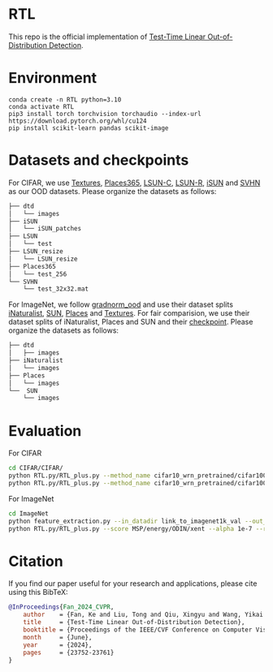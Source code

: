 # RTL

This repo is the official implementation of [Test-Time Linear Out-of-Distribution Detection](https://openaccess.thecvf.com/content/CVPR2024/papers/Fan_Test-Time_Linear_Out-of-Distribution_Detection_CVPR_2024_paper.pdf).

# Environment
```
conda create -n RTL python=3.10
conda activate RTL
pip3 install torch torchvision torchaudio --index-url https://download.pytorch.org/whl/cu124
pip install scikit-learn pandas scikit-image
```

# Datasets and checkpoints
For CIFAR, we use [Textures](https://www.robots.ox.ac.uk/~vgg/data/dtd/download/dtd-r1.0.1.tar.gz), [Places365](https://data.csail.mit.edu/places/places365/test_256.tar), [LSUN-C](https://drive.google.com/file/d/1JsPu88ThWMOxWaYYN9j6IFypbJ2oO990/view?usp=sharing), [LSUN-R](https://drive.google.com/file/d/1dF96t4QzwDHDBk9fD3DWZobw7mv-dE-q/view?usp=sharing), [iSUN](https://drive.google.com/file/d/1jCFWHZy8iWGB0E1KqdnbAy0XdcQ22vy3/view?usp=sharing) and [SVHN](http://ufldl.stanford.edu/housenumbers/test_32x32.mat) as our OOD datasets. Please organize the datasets as follows:
```Bash
├── dtd
│   └── images
├── iSUN
│   └── iSUN_patches
├── LSUN
│   └── test
├── LSUN_resize
│   └── LSUN_resize
├── Places365
│   └── test_256
└── SVHN
    └── test_32x32.mat
```

For ImageNet, we follow [gradnorm_ood](https://github.com/deeplearning-wisc/gradnorm_ood) and use their dataset splits [iNaturalist](http://pages.cs.wisc.edu/~huangrui/imagenet_ood_dataset/iNaturalist.tar.gz), [SUN](http://pages.cs.wisc.edu/~huangrui/imagenet_ood_dataset/SUN.tar.gz), [Places](http://pages.cs.wisc.edu/~huangrui/imagenet_ood_dataset/Places.tar.gz) and [Textures](https://www.robots.ox.ac.uk/~vgg/data/dtd/download/dtd-r1.0.1.tar.gz). For fair comparision, we use their dataset splits of iNaturalist, Places and SUN and their [checkpoint](http://pages.cs.wisc.edu/~huangrui/finetuned_model/BiT-S-R101x1-flat-finetune.pth.tar). Please organize the datasets as follows:
```Bash
├── dtd
│   ├── images
├── iNaturalist
│   └── images
├── Places
│   └── images
└──  SUN
    └── images
```

# Evaluation
For CIFAR
```Bash
cd CIFAR/CIFAR/
python RTL.py/RTL_plus.py --method_name cifar10_wrn_pretrained/cifar100_wrn_pretrained --score MSP/energy/xent --exp_num 0 --alpha 1e-5 --T 1 --num_to_avg 10
python RTL.py/RTL_plus.py --method_name cifar10_wrn_pretrained/cifar100_wrn_pretrained --score Odin --exp_num 0 --alpha 1e-5 --T 1 --noise  0.0024 --num_to_avg 10
```
For ImageNet
```Bash
cd ImageNet
python feature_extraction.py --in_datadir link_to_imagenet1k_val --out_datadir link_to_ood_datasets --model BiT-S-R101x1 --model_path checkpoints/BiT-S-R101x1-flat-finetune.pth.tar --batch 32
python RTL.py/RTL_plus.py --score MSP/energy/ODIN/xent --alpha 1e-7 --reduce_method pca --reduce_dim 32
```

# Citation
If you find our paper useful for your research and applications, please cite using this BibTeX:
```bibtex
@InProceedings{Fan_2024_CVPR,
    author    = {Fan, Ke and Liu, Tong and Qiu, Xingyu and Wang, Yikai and Huai, Lian and Shangguan, Zeyu and Gou, Shuang and Liu, Fengjian and Fu, Yuqian and Fu, Yanwei and Jiang, Xingqun},
    title     = {Test-Time Linear Out-of-Distribution Detection},
    booktitle = {Proceedings of the IEEE/CVF Conference on Computer Vision and Pattern Recognition (CVPR)},
    month     = {June},
    year      = {2024},
    pages     = {23752-23761}
}
```